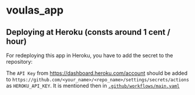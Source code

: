 # voulas_app

## Deploying at Heroku (consts around 1 cent / hour)

For redeploying this app in Heroku, you have to add the secret to the repository:

The `API Key` from https://dashboard.heroku.com/account
should be added to `https://github.com/<your_name>/<repo_name>/settings/secrets/actions` 
as `HEROKU_API_KEY`.
It is mentioned then in [`.github/workflows/main.yaml`](https://github.com/angirov/voulas_app/blob/master/.github/workflows/main.yaml)
